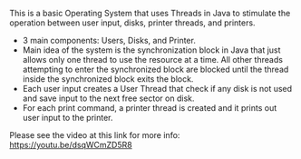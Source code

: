 This is a basic Operating System that uses Threads in Java to stimulate the operation between user input, disks, printer threads, and printers.

* 3 main components: Users, Disks, and Printer.
* Main idea of the system is the synchronization block in Java that just allows only one thread to use the resource at a time. 
    All other threads attempting to enter the synchronized block are blocked until the thread inside the synchronized block exits the block.
* Each user input creates a User Thread that check if any disk is not used and save input to the next free sector on disk. 
* For each print command, a printer thread is created and it prints out user input to the printer.

Please see the video at this link for more info: https://youtu.be/dsqWCmZD5R8

